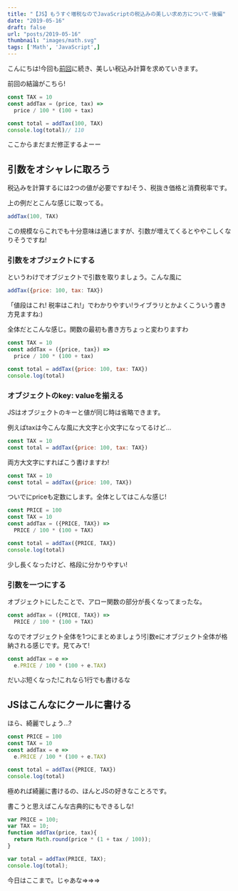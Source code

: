 ```yaml
---
title: "【JS】もうすぐ増税なのでJavaScriptの税込みの美しい求め方について-後編"
date: "2019-05-16"
draft: false
url: "posts/2019-05-16"
thumbnail: "images/math.svg"
tags: ['Math', 'JavaScript',]
---
```


こんにちは!今回も[前回](../2019-05-14)に続き、美しい税込み計算を求めていきます。

前回の結論がこちら!

```javascript
const TAX = 10
const addTax = (price, tax) =>
  price / 100 * (100 + tax)

const total = addTax(100, TAX)
console.log(total)// 110
```

ここからまだまだ修正するよーー

## 引数をオシャレに取ろう

税込みを計算するには2つの値が必要ですね!そう、税抜き価格と消費税率です。

上の例だとこんな感じに取ってる。

```javascript
addTax(100, TAX)
```

この規模ならこれでも十分意味は通じますが、引数が増えてくるとややこしくなりそうですね!

### 引数をオブジェクトにする

というわけでオブジェクトで引数を取りましょう。こんな風に

```javascript
addTax({price: 100, tax: TAX})
```

「値段はこれ! 税率はこれ!」でわかりやすい!ライブラリとかよくこういう書き方見ますね:)

全体だとこんな感じ。関数の最初も書き方ちょっと変わりますわ

```javascript
const TAX = 10
const addTax = ({price, tax}) =>
  price / 100 * (100 + tax)

const total = addTax({price: 100, tax: TAX})
console.log(total)
```

### オブジェクトのkey: valueを揃える

JSはオブジェクトのキーと値が同じ時は省略できます。

例えばtaxは今こんな風に大文字と小文字になってるけど...
```javascript
const TAX = 10
const total = addTax({price: 100, tax: TAX})
```

両方大文字にすればこう書けますわ!
```javascript
const TAX = 10
const total = addTax({price: 100, TAX})
```

ついでにpriceも定数にします。全体としてはこんな感じ!
```javascript
const PRICE = 100
const TAX = 10
const addTax = ({PRICE, TAX}) =>
  PRICE / 100 * (100 + TAX)

const total = addTax({PRICE, TAX})
console.log(total)
```
少し長くなったけど、格段に分かりやすい!


### 引数を一つにする

オブジェクトにしたことで、アロー関数の部分が長くなってまったな。

```javascript
const addTax = ({PRICE, TAX}) =>
  PRICE / 100 * (100 + TAX)
```

なのでオブジェクト全体を1つにまとめましょう!引数eにオブジェクト全体が格納される感じです。見てみて!
```javascript
const addTax = e =>
  e.PRICE / 100 * (100 + e.TAX)
```
だいぶ短くなった!これなら1行でも書けるな


## JSはこんなにクールに書ける
ほら、綺麗でしょう...?

```javascript
const PRICE = 100
const TAX = 10
const addTax = e =>
  e.PRICE / 100 * (100 + e.TAX)

const total = addTax({PRICE, TAX})
console.log(total)
```

極めれば綺麗に書けるの、ほんとJSの好きなことろです。

書こうと思えばこんな古典的にもできるしな!
```javascript
var PRICE = 100;
var TAX = 10;
function addTax(price, tax){
  return Math.round(price * (1 + tax / 100));
}

var total = addTax(PRICE, TAX);
console.log(total);
```

今日はここまで。じゃあな=>=>=>
